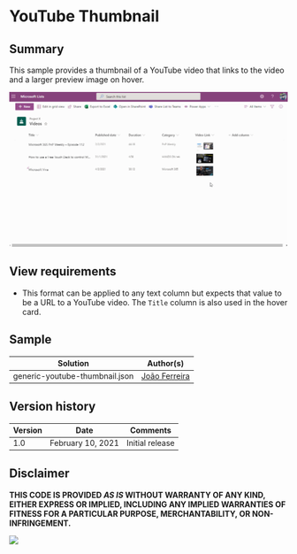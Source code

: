 # YouTube Thumbnail

## Summary
This sample provides a thumbnail of a YouTube video that links to the video and a larger preview image on hover.

![screenshot of the sample](./assets/animation.gif)

## View requirements
- This format can be applied to any text column but expects that value to be a URL to a YouTube video. The `Title` column is also used in the hover card.


## Sample

Solution|Author(s)
--------|---------
generic-youtube-thumbnail.json | [João Ferreira](https://twitter.com/Joao12Ferreira)

## Version history

Version|Date|Comments
-------|----|--------
1.0|February 10, 2021|Initial release


## Disclaimer
**THIS CODE IS PROVIDED *AS IS* WITHOUT WARRANTY OF ANY KIND, EITHER EXPRESS OR IMPLIED, INCLUDING ANY IMPLIED WARRANTIES OF FITNESS FOR A PARTICULAR PURPOSE, MERCHANTABILITY, OR NON-INFRINGEMENT.**


<img src="https://pnptelemetry.azurewebsites.net/sp-dev-list-formatting/column-samples/generic-youtube-thumbnail" />